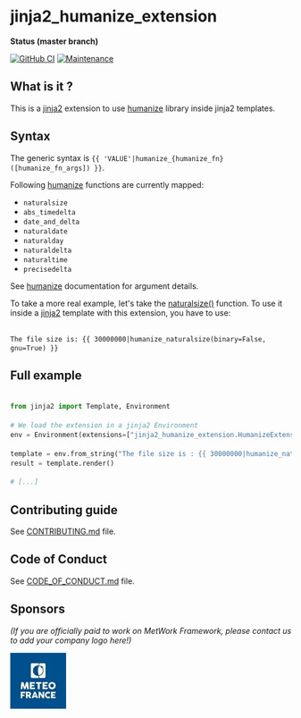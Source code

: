 # jinja2_humanize_extension

[//]: # (automatically generated from https://github.com/metwork-framework/github_organization_management/blob/master/common_files/README.md)

**Status (master branch)**



[![GitHub CI](https://github.com/metwork-framework/jinja2_humanize_extension/workflows/CI/badge.svg?branch=master)](https://github.com/metwork-framework/jinja2_humanize_extension/actions?query=workflow%3ACI&branch=master)
[![Maintenance](https://raw.githubusercontent.com/metwork-framework/resources/master/badges/maintained.svg)](https://github.com/metwork-framework/resources/blob/master/badges/maintained.svg)




## What is it ?

This is a [jinja2](http://jinja.pocoo.org/) extension to use [humanize](https://python-humanize.readthedocs.io/) library inside jinja2 templates.

## Syntax

The generic syntax is `{{ 'VALUE'|humanize_{humanize_fn}([humanize_fn_args]) }}`.

Following [humanize](https://python-humanize.readthedocs.io/) functions are currently mapped:

- `naturalsize`
- `abs_timedelta`
- `date_and_delta`
- `naturaldate`
- `naturalday`
- `naturaldelta`
- `naturaltime`
- `precisedelta`

See [humanize](https://python-humanize.readthedocs.io/) documentation for argument details.

To take a more real example, let's take the [naturalsize()](https://python-humanize.readthedocs.io/en/latest/filesize/) function. To use it inside a [jinja2](http://jinja.pocoo.org/) template with this extension, you
have to use:

```

The file size is: {{ 30000000|humanize_naturalsize(binary=False, gnu=True) }}

```

## Full example

```python

from jinja2 import Template, Environment

# We load the extension in a jinja2 Environment
env = Environment(extensions=["jinja2_humanize_extension.HumanizeExtension"])

template = env.from_string("The file size is : {{ 30000000|humanize_naturalsize() }}")
result = template.render()

# [...]
```






## Contributing guide

See [CONTRIBUTING.md](CONTRIBUTING.md) file.



## Code of Conduct

See [CODE_OF_CONDUCT.md](CODE_OF_CONDUCT.md) file.



## Sponsors

*(If you are officially paid to work on MetWork Framework, please contact us to add your company logo here!)*

[![logo](https://raw.githubusercontent.com/metwork-framework/resources/master/sponsors/meteofrance-small.jpeg)](http://www.meteofrance.com)
